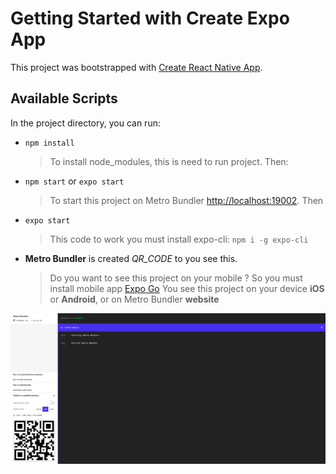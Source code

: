 # Getting Started with Create Expo App

This project was bootstrapped with [Create React Native App](https://github.com/topics/react-native).

## Available Scripts

In the project directory, you can run:

- `npm install`
	> To install node_modules, this is need to run project. Then:
	
- `npm start` or `expo start`
	> To start this project on Metro Bundler [http://localhost:19002](http://localhost:19002). Then
- `expo start`
	> This code to work you must install expo-cli: `npm i -g expo-cli` 

- **Metro Bundler** is created *QR_CODE* to you see this. 
   > Do you want to see this project on your mobile ? So you must install mobile app [Expo Go](https://play.google.com/store/apps/details?id=host.exp.exponent&hl=ru&gl=US) 
	> You see this project on your device **iOS** or **Android**, or on Metro Bundler **website**


![image](./assets/metrobundler.png)